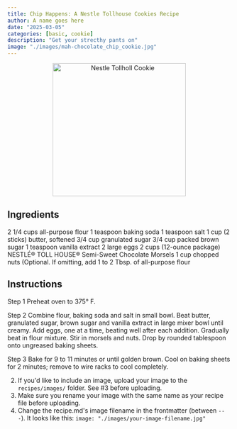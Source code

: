 ```yaml
---
title: Chip Happens: A Nestle Tollhouse Cookies Recipe
author: A name goes here
date: "2025-03-05"
categories: [basic, cookie]
description: "Get your strecthy pants on"
image: "./images/mah-chocolate_chip_cookie.jpg"
---
```


<!-- Replace the img src file path below with the same path you used in the YAML above -->
<p align="center">
  <img src="./images/your-image-filename.jpg" alt="Nestle Tollholl Cookie" width="300"/>
</p>

## Ingredients

2 1/4 cups all-purpose flour
1 teaspoon baking soda
1 teaspoon salt
1 cup (2 sticks) butter, softened
3/4 cup granulated sugar
3/4 cup packed brown sugar
1 teaspoon vanilla extract
2 large eggs
2 cups (12-ounce package) NESTLÉ® TOLL HOUSE® Semi-Sweet Chocolate Morsels
1 cup chopped nuts (Optional. If omitting, add 1 to 2 Tbsp. of all-purpose flour

## Instructions

Step 1
Preheat oven to 375° F.

Step 2
Combine flour, baking soda and salt in small bowl. Beat butter, granulated sugar, brown sugar and vanilla extract in large mixer bowl until creamy. Add eggs, one at a time, beating well after each addition. Gradually beat in flour mixture. Stir in morsels and nuts. Drop by rounded tablespoon onto ungreased baking sheets.

Step 3
Bake for 9 to 11 minutes or until golden brown. Cool on baking sheets for 2 minutes; remove to wire racks to cool completely.

2. If you'd like to include an image, upload your image to the `recipes/images/` folder. See #3 before uploading.
3. Make sure you rename your image with the same name as your recipe file before uploading.
4. Change the recipe.md's image filename in the frontmatter (between `---`). It looks like this: `image: "./images/your-image-filename.jpg"`
